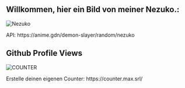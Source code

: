 <h2>Willkommen, hier ein Bild von meiner Nezuko.:</h2>
  
![Nezuko](https://anime.gdn/demon-slayer/random/nezuko?)
<p>API: https://anime.gdn/demon-slayer/random/nezuko</p>

<h2>Github Profile Views</h2>

![COUNTER](https://counter.max.srl/get/@maximiliangt500?theme=asoul)
<p>Erstelle deinen eigenen Counter: https://counter.max.srl/</p>
